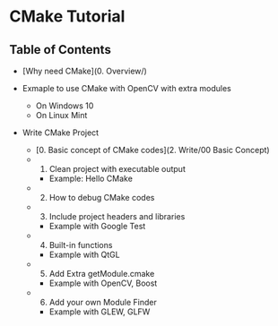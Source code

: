 # CMake Tutorial

## Table of Contents

* [Why need CMake](0. Overview/)

* Exmaple to use CMake with OpenCV with extra modules
  * On Windows 10
  * On Linux Mint

* Write CMake Project
  * [0. Basic concept of CMake codes](2. Write/00 Basic Concept)
  * 1. Clean project with executable output 
    * Example: Hello CMake
  * 2. How to debug CMake codes
  * 3. Include project headers and libraries
    * Example with Google Test
  * 4. Built-in functions
    * Example with QtGL
  * 5. Add Extra getModule.cmake
    * Example with OpenCV, Boost
  * 6. Add your own Module Finder
    * Example with GLEW, GLFW
